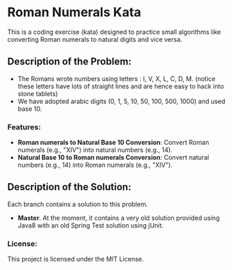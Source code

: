 # Roman Numerals Kata

This is a coding exercise (kata) designed to practice small algorithms like converting Roman numerals to natural digits and vice versa.

## Description of the Problem:

- The Romans wrote numbers using letters : I, V, X, L, C, D, M. (notice these letters have lots of straight lines and are hence easy to hack into stone tablets)
- We have adopted arabic digits (0, 1, 5, 10, 50, 100, 500, 1000) and used base 10.

### Features:
- **Roman numerals to Natural Base 10 Conversion**: Convert Roman numerals (e.g., "XIV") into natural numbers (e.g., 14).
- **Natural Base 10 to Roman numerals Conversion**: Convert natural numbers (e.g., 14) into Roman numerals (e.g., "XIV").

## Description of the Solution:

Each branch contains a solution to this problem.

- **Master**. At the moment, it contains a very old solution provided using Java8 with an old Spring Test solution using jUnit.

### License:
This project is licensed under the MIT License.